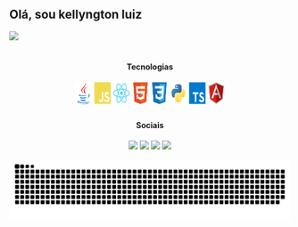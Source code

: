 ## Olá, sou kellyngton luiz
  
  <!-- Quadro de contagem -->
 <div align= "justify">
  <img height="190em" src="https://github-readme-stats.vercel.app/api?username=kellyngton&show_icons=true&theme=dark&include_all_commits=true&count_private=true&title_color=d143d1&border_radius=25%&icon_color=039136"/>
  
<!--<img src="https://github-readme-stats.vercel.app/api/top-langs/?username=anuraghazra&layout=compact">

  <a href="https://github.com/kellyngton"></a> -->
  </div>
  
  
  
  <div style="display: inline_block" align="center"><br>
      <h4>Tecnologias</h4>
  <img align="center" alt="java" height="40" width="30" src="https://raw.githubusercontent.com/devicons/devicon/master/icons/java/java-original.svg">
  <img align="center" alt="Js" height="40" width="30" src="https://raw.githubusercontent.com/devicons/devicon/master/icons/javascript/javascript-plain.svg">
  <img align="center" alt="React" height="40" width="30" src="https://raw.githubusercontent.com/devicons/devicon/master/icons/react/react-original.svg">
  <img align="center" alt="HTML" height="40" width="30" src="https://raw.githubusercontent.com/devicons/devicon/master/icons/html5/html5-original.svg">
  <img align="center" alt="CSS" height="40" width="30" src="https://raw.githubusercontent.com/devicons/devicon/master/icons/css3/css3-original.svg">
  <img align="center" alt="Python" height="40" width="30" src="https://raw.githubusercontent.com/devicons/devicon/master/icons/python/python-original.svg">
  <img align="center" alt="TypeScript" height="40" width="30" src="https://raw.githubusercontent.com/devicons/devicon/master/icons/typescript/typescript-original.svg">
  <img align="center" alt="TypeScript" height="40" width="30" src="https://github.com/devicons/devicon/blob/master/icons/angularjs/angularjs-original.svg">
 
</div>
  
##

    
<div align="center">  
  <h4>Sociais</h4>
  <a href="https://instagram.com/1kdoisl" target="_blank"><img src="https://img.shields.io/badge/-Instagram-%23E4405F?style=for-the-badge&logo=instagram&logoColor=white" target="_blank"></a>
 <a href="https://discord.gg/luiz44" target="_blank"><img src="https://img.shields.io/badge/Discord-7289DA?style=for-the-badge&logo=discord&logoColor=white" target="_blank"></a> 
  <a href = "kellyngton.costa@dcx.ufpb.br"><img src="https://img.shields.io/badge/-Gmail-%23333?style=for-the-badge&logo=gmail&logoColor=white" target="_blank"></a>
  <a href="https://www.linkedin.com/in/kellyngton-dias-69a292187" target="_blank"><img src="https://img.shields.io/badge/-LinkedIn-%230077B5?style=for-the-badge&logo=linkedin&logoColor=white" target="_blank"></a> 
 
  ![Snake animation](https://github.com/kellyngton/kellyngton/blob/output/github-contribution-grid-snake.svg)
 
</div> 
